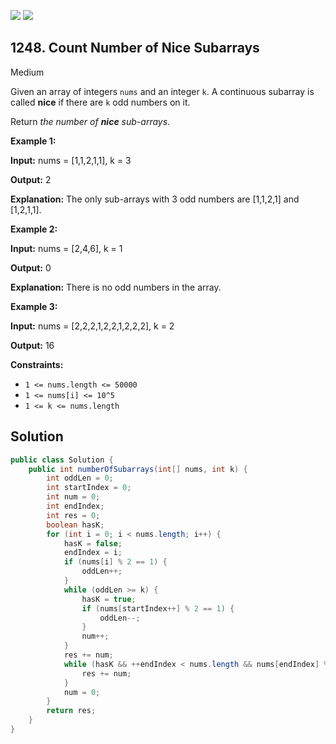 [![](https://img.shields.io/github/stars/javadev/LeetCode-in-Java?label=Stars&style=flat-square)](https://github.com/javadev/LeetCode-in-Java)
[![](https://img.shields.io/github/forks/javadev/LeetCode-in-Java?label=Fork%20me%20on%20GitHub%20&style=flat-square)](https://github.com/javadev/LeetCode-in-Java/fork)

## 1248\. Count Number of Nice Subarrays

Medium

Given an array of integers `nums` and an integer `k`. A continuous subarray is called **nice** if there are `k` odd numbers on it.

Return _the number of **nice** sub-arrays_.

**Example 1:**

**Input:** nums = [1,1,2,1,1], k = 3

**Output:** 2

**Explanation:** The only sub-arrays with 3 odd numbers are [1,1,2,1] and [1,2,1,1].

**Example 2:**

**Input:** nums = [2,4,6], k = 1

**Output:** 0

**Explanation:** There is no odd numbers in the array.

**Example 3:**

**Input:** nums = [2,2,2,1,2,2,1,2,2,2], k = 2

**Output:** 16

**Constraints:**

*   `1 <= nums.length <= 50000`
*   `1 <= nums[i] <= 10^5`
*   `1 <= k <= nums.length`

## Solution

```java
public class Solution {
    public int numberOfSubarrays(int[] nums, int k) {
        int oddLen = 0;
        int startIndex = 0;
        int num = 0;
        int endIndex;
        int res = 0;
        boolean hasK;
        for (int i = 0; i < nums.length; i++) {
            hasK = false;
            endIndex = i;
            if (nums[i] % 2 == 1) {
                oddLen++;
            }
            while (oddLen >= k) {
                hasK = true;
                if (nums[startIndex++] % 2 == 1) {
                    oddLen--;
                }
                num++;
            }
            res += num;
            while (hasK && ++endIndex < nums.length && nums[endIndex] % 2 == 0) {
                res += num;
            }
            num = 0;
        }
        return res;
    }
}
```